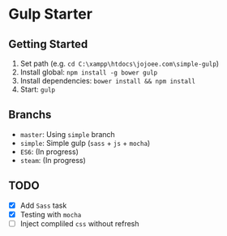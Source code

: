 # Gulp Starter

## Getting Started
1. Set path (e.g. `cd C:\xampp\htdocs\jojoee.com\simple-gulp`)
2. Install global: `npm install -g bower gulp`
3. Install dependencies: `bower install && npm install`
4. Start: `gulp`

## Branchs
- `master`: Using `simple` branch
- `simple`: Simple gulp (`sass` + `js` + `mocha`)
- `ES6`: (In progress)
- `steam`: (In progress)

## TODO
- [x] Add `Sass` task
- [x] Testing with `mocha`
- [ ] Inject compliled `css` without refresh
